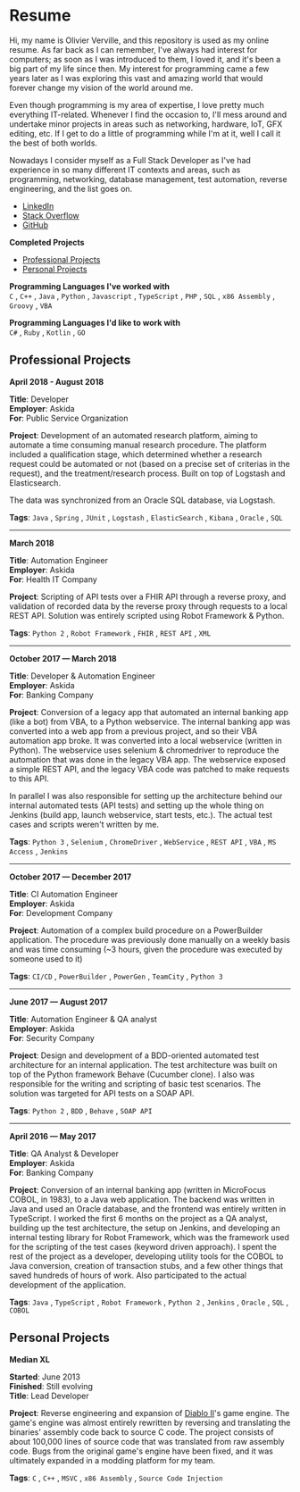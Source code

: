 # Resume

Hi, my name is Olivier Verville, and this repository is used as my online resume. As far back as I can remember, I've always had interest for computers; as soon as I was introduced to them, I loved it, and it's been a big part of my life since then. My interest for programming came a few years later as I was exploring this vast and amazing world that would forever change my vision of the world around me.

Even though programming is my area of expertise, I love pretty much everything IT-related. Whenever I find the occasion to, I'll mess around and undertake minor projects in areas such as networking, hardware, IoT, GFX editing, etc. If I get to do a little of programming while I'm at it, well I call it the best of both worlds.

Nowadays I consider myself as a Full Stack Developer as I've had experience in so many different IT contexts and areas, such as programming, networking, database management, test automation, reverse engineering, and the list goes on.

- [LinkedIn](https://www.linkedin.com/in/olivier-verville/)
- [Stack Overflow](https://stackoverflow.com/users/8332700/verv)
- [GitHub](https://github.com/olivierverville)

**Completed Projects**
- [Professional Projects](#professional-projects)
- [Personal Projects](#personal-projects)

**Programming Languages I've worked with**  
`C` , `C++` , `Java` , `Python` , `Javascript` , `TypeScript` , `PHP` , `SQL` , `x86 Assembly` , `Groovy` , `VBA`

**Programming Languages I'd like to work with**  
`C#` , `Ruby` , `Kotlin` , `GO`

Professional Projects
---

**April 2018 - August 2018**

**Title**: Developer  
**Employer**: Askida  
**For**: Public Service Organization

**Project**: Development of an automated research platform, aiming to automate a time consuming manual research procedure. The platform included a qualification stage, which determined whether a research request could be automated or not (based on a precise set of criterias in the request), and the treatment/research process. Built on top of Logstash and Elasticsearch.

The data was synchronized from an Oracle SQL database, via Logstash.

**Tags**: `Java` , `Spring` , `JUnit` , `Logstash` , `ElasticSearch` , `Kibana` , `Oracle` , `SQL`

---

**March 2018**

**Title**: Automation Engineer  
**Employer**: Askida  
**For**: Health IT Company

**Project**: Scripting of API tests over a FHIR API through a reverse proxy, and validation of recorded data by the reverse proxy through requests to a local REST API. Solution was entirely scripted using Robot Framework & Python.

**Tags**: `Python 2` , `Robot Framework` , `FHIR` , `REST API` , `XML`

---

**October 2017 — March 2018**

**Title**: Developer & Automation Engineer  
**Employer**: Askida  
**For**: Banking Company

**Project**: Conversion of a legacy app that automated an internal banking app (like a bot) from VBA, to a Python webservice. The internal banking app was converted into a web app from a previous project, and so their VBA automation app broke. It was converted into a local webservice (written in Python). The webservice uses selenium & chromedriver to reproduce the automation that was done in the legacy VBA app. The webservice exposed a simple REST API, and the legacy VBA code was patched to make requests to this API.

In parallel I was also responsible for setting up the architecture behind our internal automated tests (API tests) and setting up the whole thing on Jenkins (build app, launch webservice, start tests, etc.). The actual test cases and scripts weren't written by me.

**Tags**: `Python 3` , `Selenium` , `ChromeDriver` , `WebService` , `REST API` , `VBA` , `MS Access` , `Jenkins`

---

**October 2017 — December 2017**

**Title**: CI Automation Engineer  
**Employer**: Askida  
**For**: Development Company

**Project**: Automation of a complex build procedure on a PowerBuilder application. The procedure was previously done manually on a weekly basis and was time consuming (~3 hours, given the procedure was executed by someone used to it)

**Tags**: `CI/CD` , `PowerBuilder` , `PowerGen` , `TeamCity` , `Python 3`

---

**June 2017 — August 2017**

**Title**: Automation Engineer & QA analyst  
**Employer**: Askida  
**For**: Security Company

**Project**: Design and development of a BDD-oriented automated test architecture for an internal application. The test architecture was built on top of the Python framework Behave (Cucumber clone). I also was responsible for the writing and scripting of basic test scenarios. The solution was targeted for API tests on a SOAP API.

**Tags**: `Python 2` , `BDD` , `Behave` ,  `SOAP API`

---

**April 2016 — May 2017**

**Title**: QA Analyst & Developer  
**Employer**: Askida  
**For**: Banking Company

**Project**: Conversion of an internal banking app (written in MicroFocus COBOL, in 1983), to a Java web application. The backend was written in Java and used an Oracle database, and the frontend was entirely written in TypeScript. I worked the first 6 months on the project as a QA analyst, building up the test architecture, the setup on Jenkins, and developing an internal testing library for Robot Framework, which was the framework used for the scripting of the test cases (keyword driven approach). I spent the rest of the project as a developer, developing utility tools for the COBOL to Java conversion, creation of transaction stubs, and a few other things that saved hundreds of hours of work. Also participated to the actual development of the application.

**Tags**: `Java` , `TypeScript` , `Robot Framework` , `Python 2` , `Jenkins` , `Oracle` , `SQL` , `COBOL`

Personal Projects
---

**Median XL**

**Started**: June 2013  
**Finished**: Still evolving  
**Title**: Lead Developer  

**Project**: Reverse engineering and expansion of [Diablo II](http://us.blizzard.com/en-us/games/d2/)'s game engine. The game's engine was almost entirely rewritten by reversing and translating the binaries' assembly code back to source C code. The project consists of about 100,000 lines of source code that was translated from raw assembly code. Bugs from the original game's engine have been fixed, and it was ultimately expanded in a modding platform for my team.

**Tags**: `C` , `C++` , `MSVC` , `x86 Assembly` , `Source Code Injection`
